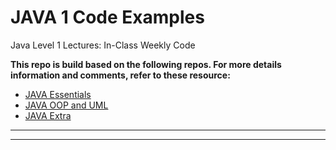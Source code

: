 # JAVA 1 Code Examples
Java Level 1 Lectures: In-Class Weekly Code

**This repo is build based on the following repos. For more details information and comments, refer to these resource:**
- [JAVA Essentials](https://github.com/anmarjarjees/java-essentials)
- [JAVA OOP and UML](https://github.com/anmarjarjees/java-oop-uml)
- [JAVA Extra](https://github.com/anmarjarjees/java-extra)

---
---
